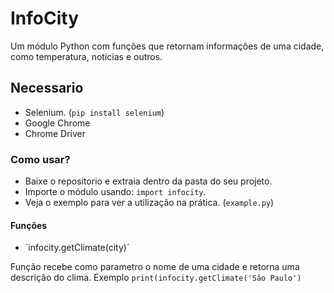 # InfoCity
Um módulo Python com funções que retornam informações de uma cidade, como temperatura, noticias e outros.

## Necessario

* Selenium. (`pip install selenium`)
* Google Chrome
* Chrome Driver

### Como usar?

* Baixe o repositorio e extraia dentro da pasta do seu projeto.
* Importe o módulo usando: `import infocity`.
* Veja o exemplo para ver a utilização na prática. (`example.py`)

#### Funções

* `infocity.getClimate(city)´

Função recebe como parametro o nome de uma cidade e retorna uma descrição do clima.
Exemplo `print(infocity.getClimate('São Paulo')`
